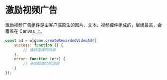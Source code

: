 # 激励视频广告

激励视频广告组件是由客户端原生的图片、文本、视频控件组成的，层级最高，会覆盖在 Canvas 上。

```javascript
const ad = wlgame.createRewardedVideoAd({
	success: function () {
		// 播放完成的回调
	},
	error: function (err) {
		// 未加载成功的回调
	}
});
```